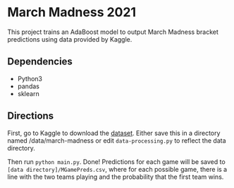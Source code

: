 # March Madness 2021
This project trains an AdaBoost model to output March Madness bracket predictions using data provided by Kaggle.

## Dependencies
- Python3
- pandas
- sklearn

## Directions
First, go to Kaggle to download the [dataset](https://www.kaggle.com/c/ncaam-march-mania-2021/data). Either save this in a directory named /data/march-madness or edit <code>data-processing.py</code> to reflect the data directory.

Then run <code>python main.py</code>. Done! Predictions for each game will be saved to <code>[data directory]/MGamePreds.csv</code>, where for each possible game, there is a line with the two teams playing and the probability that the first team wins.
